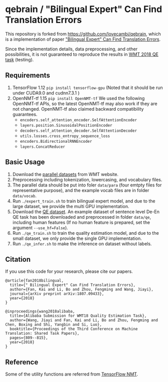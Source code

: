 # qebrain / "Bilingual Expert" Can Find Translation Errors

This repository is forked from https://github.com/lovecambi/qebrain, which is a implementation of paper ["Bilingual Expert" Can Find Translation Errors](https://arxiv.org/abs/1807.09433). 

Since the implementation details, data preprocessing, and other possibilities, it is not guaranteed to reproduce the results in [WMT 2018 QE task](http://www.statmt.org/wmt18/quality-estimation-task.html#results) (testing).

## Requirements
1. TensorFlow 1.12 `pip install tensorflow-gpu` (Noted that it should be run under CUDA9.0 and cudnn7.3.1 )
2. OpenNMT-tf 1.15 `pip install OpenNMT-tf`
We used the following OpenNMT-tf APIs, so the latest OpenNMT-tf may also work if they are not changed. OpenNMT-tf also claimed backward compatibility guarantees.
    * `encoders.self_attention_encoder.SelfAttentionEncoder`
    * `layers.position.SinusoidalPositionEncoder`
    * `decoders.self_attention_decoder.SelfAttentionDecoder`
    * `utils.losses.cross_entropy_sequence_loss`
    * `encoders.BidirectionalRNNEncoder`
    * `layers.ConcatReducer`

## Basic Usage
1. Download the [parallel datasets](http://www.statmt.org/wmt18/translation-task.html#download) from WMT website.
2. Preprocessing including tokenization, lowercasing, and vocabulary files.
3. The parallel data should be put into foler `data/para` (four emtpty files for representative purpose), and the example vocab files are in folder `data/vocab`.
4. Run `./expert_train.sh` to train bilingual expert model, and due to the large dataset, we provide the multi GPU implementation.
5. Download the [QE dataset](https://lindat.mff.cuni.cz/repository/xmlui/handle/11372/LRT-2619). An example dataset of sentence level De-En QE task has been downloaded and preprocessed in folder `data/qe`, including human features (If no human feature is prepared, set the argument `--use_hf=False`). 
6. Run `./qe_train.sh` to train the quality estimation model, and due to the small dataset, we only provide the single GPU implementation.
7. Run `./qe_infer.sh` to make the inference on dataset without labels.

## Citation
If you use this code for your research, please cite our papers.
```
@article{fan2018bilingual,
  title={" Bilingual Expert" Can Find Translation Errors},
  author={Fan, Kai and Li, Bo and Zhou, Fengming and Wang, Jiayi},
  journal={arXiv preprint arXiv:1807.09433},
  year={2018}
}

@inproceedings{wang2018alibaba,
  title={Alibaba Submission for WMT18 Quality Estimation Task},
  author={Wang, Jiayi and Fan, Kai and Li, Bo and Zhou, Fengming and Chen, Boxing and Shi, Yangbin and Si, Luo},
  booktitle={Proceedings of the Third Conference on Machine Translation: Shared Task Papers},
  pages={809--815},
  year={2018}
}
```

## Reference
Some of the utility functions are referred from [TensorFlow NMT](https://github.com/tensorflow/nmt).
